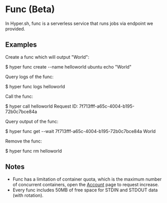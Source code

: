 # Func (Beta)

In Hyper.sh, func is a serverless service that runs jobs via endpoint we provided.

## Examples

Create a func which will output "World":

  $ hyper func create --name helloworld ubuntu echo "World"

Query logs of the func:

  $ hyper func logs helloworld

Call the func:

  $ hyper call helloworld
  Request ID: 7f713fff-a65c-4004-b195-72b0c7bce84a

Query output of the func:

  $ hyper func get --wait 7f713fff-a65c-4004-b195-72b0c7bce84a
  World

Remove the func:

  $ hyper func rm helloworld

## Notes
* Func has a limitation of container quota, which is the maximum number of concurrent containers, open the [Account](https://console.hyper.sh/account/) page to request increase.
* Every func includes 50MB of free space for STDIN and STDOUT data (with rotation).
